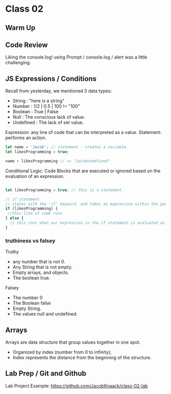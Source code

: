 # Class 02

## Warm Up

## Code Review

Liking the console.log!
using Prompt / console.log / alert was a little challenging.

## JS Expressions / Conditions

Recall from yesterday, we mentioned 3 data types:

* String : "here is a string"
* Number : 1/2 | 0.5 | 100 != "100"
* Boolean : True | False
* Null : The conscious lack of value.
* Undefined : The lack of set value.

Expression: any line of code that can be interpreted as a value.
Statement: performs an action.

```javascript
let name = 'Jacob'; // statement - creates a variable.
let likesProgramming = true;

name + likesProgramming // => "Jacobundefined"
```

Conditional Logic: Code Blocks that are executed or ignored based on the evaluation of an expression.

```javascript

let likesProgramming = true; // this is a statement.

// if statement
// states with the 'if' keyword, and takes an expression within the parentheses.
if (likesProgramming) {
 //this line of code runs
} else {
  // this runs when our expression in the if statement is evaluated as falsey
}

```

### truthiness vs falsey

Truthy

* any number that is not 0.
* Any String that is not empty.
* Empty arrays, and objects.
* The boolean true.

Falsey

* The number 0
* The Boolean false
* Empty String.
* The values null and undefined.

## Arrays

Arrays are data structure that group values together in one spot.
* Organized by index (number from 0 to infinity);
* Index represents the distance from the beginning of the structure.

## Lab Prep / Git and Github

Lab Project Example: https://github.com/JacobKnaack/class-02-lab
